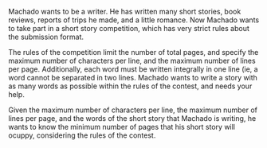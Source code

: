 Machado wants to be a writer. He has written many short stories, book reviews, reports of trips he made, and a little romance. Now Machado wants to take part in a short story competition, which has very strict rules about the submission format.

The rules of the competition limit the number of total pages, and specify the maximum number of characters per line, and the maximum number of lines per page. Additionally, each word must be written integrally in one line (ie, a word cannot be separated in two lines. Machado wants to write a story with as many words as possible within the rules of the contest, and needs your help.

Given the maximum number of characters per line, the maximum number of lines per page, and the words of the short story that Machado is writing, he wants to know the minimum number of pages that his short story will ocuppy, considering the rules of the contest.